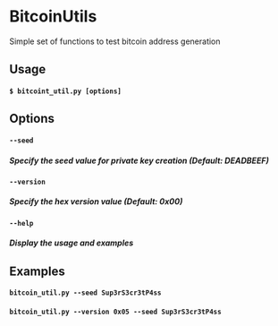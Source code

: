 # BitcoinUtils
Simple set of functions to test bitcoin address generation
## Usage
  #### `$ bitcoint_util.py [options]`
  
## Options
  #### `--seed`
   ##### Specify the seed value for private key creation (Default: DEADBEEF)
  #### `--version`
   ##### Specify the hex version value (Default: 0x00)
  #### `--help`
   ##### Display the usage and examples
  
## Examples
  #### `bitcoin_util.py --seed Sup3rS3cr3tP4ss`
  #### `bitcoin_util.py --version 0x05 --seed Sup3rS3cr3tP4ss`
